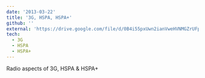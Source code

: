 ```yaml
---
date: '2013-03-22'
title: '3G, HSPA, HSPA+'
github: ''
external: 'https://drive.google.com/file/d/0B4i55pxUwn2ianVweHVNMGZrUFp6T1NJaVBtdXV5dm9fbmdV/view?usp=drive_link&resourcekey=0-aEVjWpr12ukgbMIDTa2_IA'
tech:
  - 3G
  - HSPA
  - HSPA+
---
```


Radio aspects of 3G, HSPA & HSPA+
